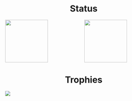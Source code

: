 <div align="center">
  <h1>Status</h1>
  <a href="https://github.com/anuraghazra/github-readme-stats">
    <img height="137px" src="https://github-readme-stats.vercel.app/api?username=shennoki&show_icons=true&theme=nord&hide_border=true&hide_title=true&border_radius=0&line_height=21&count_private=true&include_all_commits=true" />
  </a>
  <a href="https://github.com/anuraghazra/github-readme-stats">
    <img align="left" height="137px" src="https://github-readme-stats.vercel.app/api/top-langs/?username=shennoki&layout=compact&theme=nord&hide_title=true&hide_border=true&border_radius=0" />
  </a>
  
  <h1>Trophies</h1>
  <img align="left" src="https://github-profile-trophy.vercel.app/?username=shennoki&theme=nord&column=6&no-frame=true&margin-w=11">
</div> 
